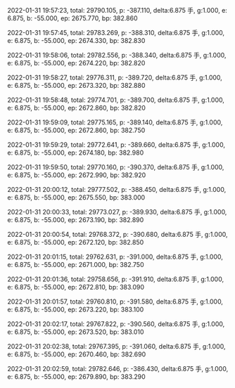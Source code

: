 2022-01-31 19:57:23, total: 29790.105, p: -387.110, delta:6.875 手, g:1.000, e: 6.875, b: -55.000, ep: 2675.770, bp: 382.860

2022-01-31 19:57:45, total: 29783.269, p: -388.310, delta:6.875 手, g:1.000, e: 6.875, b: -55.000, ep: 2674.330, bp: 382.830

2022-01-31 19:58:06, total: 29782.556, p: -388.340, delta:6.875 手, g:1.000, e: 6.875, b: -55.000, ep: 2674.220, bp: 382.820

2022-01-31 19:58:27, total: 29776.311, p: -389.720, delta:6.875 手, g:1.000, e: 6.875, b: -55.000, ep: 2673.320, bp: 382.880

2022-01-31 19:58:48, total: 29774.701, p: -389.700, delta:6.875 手, g:1.000, e: 6.875, b: -55.000, ep: 2672.860, bp: 382.820

2022-01-31 19:59:09, total: 29775.165, p: -389.140, delta:6.875 手, g:1.000, e: 6.875, b: -55.000, ep: 2672.860, bp: 382.750

2022-01-31 19:59:29, total: 29772.641, p: -389.660, delta:6.875 手, g:1.000, e: 6.875, b: -55.000, ep: 2674.180, bp: 382.980

2022-01-31 19:59:50, total: 29770.160, p: -390.370, delta:6.875 手, g:1.000, e: 6.875, b: -55.000, ep: 2672.990, bp: 382.920

2022-01-31 20:00:12, total: 29777.502, p: -388.450, delta:6.875 手, g:1.000, e: 6.875, b: -55.000, ep: 2675.550, bp: 383.000

2022-01-31 20:00:33, total: 29773.027, p: -389.930, delta:6.875 手, g:1.000, e: 6.875, b: -55.000, ep: 2673.190, bp: 382.890

2022-01-31 20:00:54, total: 29768.372, p: -390.680, delta:6.875 手, g:1.000, e: 6.875, b: -55.000, ep: 2672.120, bp: 382.850

2022-01-31 20:01:15, total: 29762.631, p: -391.000, delta:6.875 手, g:1.000, e: 6.875, b: -55.000, ep: 2671.000, bp: 382.750

2022-01-31 20:01:36, total: 29758.656, p: -391.910, delta:6.875 手, g:1.000, e: 6.875, b: -55.000, ep: 2672.810, bp: 383.090

2022-01-31 20:01:57, total: 29760.810, p: -391.580, delta:6.875 手, g:1.000, e: 6.875, b: -55.000, ep: 2673.220, bp: 383.100

2022-01-31 20:02:17, total: 29767.822, p: -390.560, delta:6.875 手, g:1.000, e: 6.875, b: -55.000, ep: 2673.520, bp: 383.010

2022-01-31 20:02:38, total: 29767.395, p: -391.060, delta:6.875 手, g:1.000, e: 6.875, b: -55.000, ep: 2670.460, bp: 382.690

2022-01-31 20:02:59, total: 29782.646, p: -386.430, delta:6.875 手, g:1.000, e: 6.875, b: -55.000, ep: 2679.890, bp: 383.290